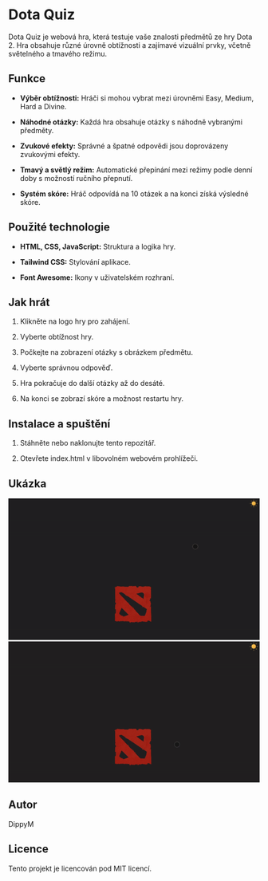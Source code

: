 # Dota Quiz

Dota Quiz je webová hra, která testuje vaše znalosti předmětů ze hry Dota 2. Hra obsahuje různé úrovně obtížnosti a zajímavé vizuální prvky, včetně světelného a tmavého režimu.

## Funkce

- **Výběr obtížnosti:** Hráči si mohou vybrat mezi úrovněmi Easy, Medium, Hard a Divine.

- **Náhodné otázky:** Každá hra obsahuje otázky s náhodně vybranými předměty.

- **Zvukové efekty:** Správné a špatné odpovědi jsou doprovázeny zvukovými efekty.

- **Tmavý a světlý režim:** Automatické přepínání mezi režimy podle denní doby s možností ručního přepnutí.

- **Systém skóre:** Hráč odpovídá na 10 otázek a na konci získá výsledné skóre.

## Použité technologie

- **HTML, CSS, JavaScript:** Struktura a logika hry.

- **Tailwind CSS:** Stylování aplikace.

- **Font Awesome:** Ikony v uživatelském rozhraní.

## Jak hrát

1. Klikněte na logo hry pro zahájení.

2. Vyberte obtížnost hry.

3. Počkejte na zobrazení otázky s obrázkem předmětu.

4. Vyberte správnou odpověď.

5. Hra pokračuje do další otázky až do desáté.

6. Na konci se zobrazí skóre a možnost restartu hry.

## Instalace a spuštění

1. Stáhněte nebo naklonujte tento repozitář.

2. Otevřete index.html v libovolném webovém prohlížeči.

## Ukázka

![Cybersecurity Demo](https://github.com/DippyM/Dota-Quiz/blob/master/LightMode.gif)
![Cybersecurity Demo](https://github.com/DippyM/Dota-Quiz/blob/master/Test.gif)

## Autor

DippyM

## Licence

Tento projekt je licencován pod MIT licencí.
